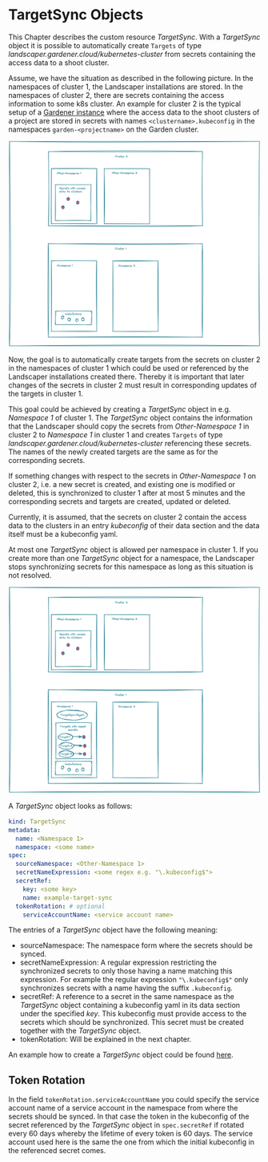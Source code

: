 # TargetSync Objects 

This Chapter describes the custom resource *TargetSync*. With a  *TargetSync* object it is possible to 
automatically create `Targets` of type *landscaper.gardener.cloud/kubernetes-cluster* from secrets containing 
the access data to a shoot cluster.

Assume, we have the situation as described in the following picture. In the namespaces of cluster 1, the Landscaper 
installations are stored. In the namespaces of cluster 2, there are secrets containing the access information to some
k8s cluster. An example for cluster 2 is the typical setup of a [Gardener instance](https://gardener.cloud/) where 
the access data to the shoot clusters of a project are stored in secrets with names `<clustername>.kubeconfig` in the
namespaces `garden-<projectname>` on the Garden cluster.

![targets-sync1](images/target-sync1.png)


Now, the goal is to automatically create targets from the secrets on cluster 2 in the namespaces of cluster 1 which
could be used or referenced by the Landscaper installations created there. Thereby it is important that later changes 
of the secrets in cluster 2 must result in corresponding updates of the targets in cluster 1.

This goal could be achieved by creating a *TargetSync* object in e.g. *Namespace 1* of cluster 1. The *TargetSync* object 
contains the information that the Landscaper should copy the secrets from *Other-Namespace 1* in cluster 2 
to *Namespace 1* in cluster 1 and creates `Targets` of type *landscaper.gardener.cloud/kubernetes-cluster* 
referencing these secrets. The names of the newly created targets are the same as for the corresponding secrets.

If something changes with respect to the secrets in *Other-Namespace 1* on cluster 2, i.e. a new secret is created,
and existing one is modified or deleted, this is synchronized to cluster 1 after at most 5 minutes and the 
corresponding secrets and targets are created, updated or deleted.

Currently, it is assumed, that the secrets on cluster 2 contain the access data to the clusters in an entry 
*kubeconfig* of their data section and the data itself must be a kubeconfig yaml.

At most one *TargetSync* object is allowed per namespace in cluster 1. If you create more than one *TargetSync* object 
for a namespace, the Landscaper stops synchronizing secrets for this namespace as long as this situation is not resolved.

![targets-sync2](images/target-sync2.png)

A *TargetSync* object looks as follows:

```yaml
kind: TargetSync
metadata:
  name: <Namespace 1>
  namespace: <some name>
spec:
  sourceNamespace: <Other-Namespace 1>
  secretNameExpression: <some regex e.g. "\.kubeconfig$">
  secretRef:
    key: <some key>
    name: example-target-sync
  tokenRotation: # optional
    serviceAccountName: <service account name>
```

The entries of a *TargetSync* object have the following meaning:

- sourceNamespace: The namespace form where the secrets should be synced.
- secretNameExpression: A regular expression restricting the synchronized secrets to only those having a name
  matching this expression. For example the regular expression `"\.kubeconfig$"` only synchronizes secrets with a 
  name having the suffix `.kubeconfig`.
- secretRef: A reference to a secret in the same namespace as the *TargetSync* object containing a kubeconfig 
  yaml in its data section under the specified *key*. This kubeconfig must provide access to the secrets which 
  should be synchronized. This secret must be created together with the *TargetSync* object. 
- tokenRotation: Will be explained in the next chapter.

An example how to create a *TargetSync* object could be found 
[here](https://github.com/gardener/landscaper-examples/tree/master/sync-targets).

## Token Rotation

In the field `tokenRotation.serviceAccountName` you could specify the service account name of a service account in the
namespace from where the secrets should be synced. In that case the token in the kubeconfig of the secret referenced by
the *TargetSync* object in `spec.secretRef` if rotated every 60 days whereby the lifetime of every token is 60 days.
The service account used here is the same the one from which the initial kubeconfig in the referenced secret comes. 









